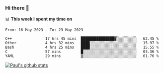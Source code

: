 ### Hi there 👋

📊 **This week I spent my time on**
<!--START_SECTION:waka-->

```text
From: 16 May 2023 - To: 23 May 2023

C++               17 hrs 45 mins  ███████████████▓░░░░░░░░░   62.45 %
Other             4 hrs 32 mins   ████░░░░░░░░░░░░░░░░░░░░░   15.97 %
Bash              4 hrs 25 mins   ████░░░░░░░░░░░░░░░░░░░░░   15.55 %
C                 57 mins         █░░░░░░░░░░░░░░░░░░░░░░░░   03.36 %
YAML              29 mins         ▒░░░░░░░░░░░░░░░░░░░░░░░░   01.76 %
```

<!--END_SECTION:waka-->


[![Paul's github stats](https://github-readme-stats.vercel.app/api?username=mickeyouyou&theme=dracula&show_icons=true)](https://github.com/anuraghazra/github-readme-stats)
